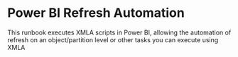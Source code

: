 Power BI Refresh Automation
=====================================================================

            

This runbook executes XMLA scripts in Power BI, allowing the automation of refresh on an object/partition level or other tasks you can execute using XMLA


